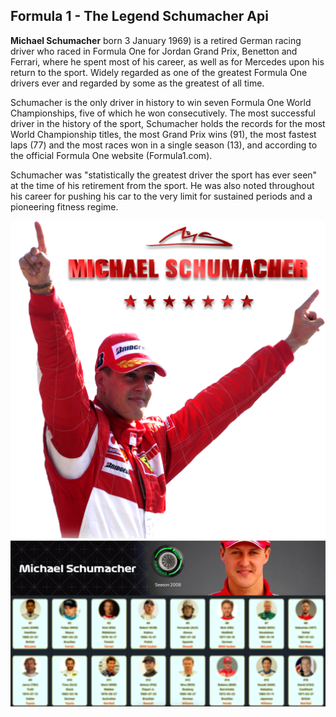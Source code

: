 ## Formula 1 - The Legend Schumacher Api

<b>Michael Schumacher</b> born 3 January 1969) is a retired German racing driver who raced in Formula One for Jordan Grand Prix, Benetton and Ferrari, where he spent most of his career, as well as for Mercedes upon his return to the sport. Widely regarded as one of the greatest Formula One drivers ever and regarded by some as the greatest of all time. 

Schumacher is the only driver in history to win seven Formula One World Championships, five of which he won consecutively. The most successful driver in the history of the sport, Schumacher holds the records for the most World Championship titles, the most Grand Prix wins (91), the most fastest laps (77) and the most races won in a single season (13), and according to the official Formula One website (Formula1.com). 

Schumacher was "statistically the greatest driver the sport has ever seen" at the time of his retirement from the sport. He was also noted throughout his career for pushing his car to the very limit for sustained periods and a pioneering fitness regime.

<img src="src/images/schumacher.png" />

<img src="src/images/screenshot-2.png" />
